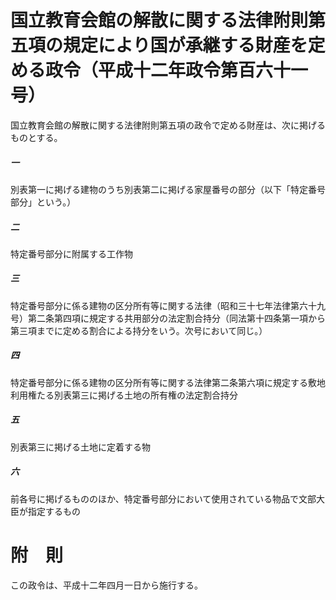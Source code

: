 # 国立教育会館の解散に関する法律附則第五項の規定により国が承継する財産を定める政令（平成十二年政令第百六十一号）
国立教育会館の解散に関する法律附則第五項の政令で定める財産は、次に掲げるものとする。
##### 一
別表第一に掲げる建物のうち別表第二に掲げる家屋番号の部分（以下「特定番号部分」という。）
##### 二
特定番号部分に附属する工作物
##### 三
特定番号部分に係る建物の区分所有等に関する法律（昭和三十七年法律第六十九号）第二条第四項に規定する共用部分の法定割合持分（同法第十四条第一項から第三項までに定める割合による持分をいう。次号において同じ。）
##### 四
特定番号部分に係る建物の区分所有等に関する法律第二条第六項に規定する敷地利用権たる別表第三に掲げる土地の所有権の法定割合持分
##### 五
別表第三に掲げる土地に定着する物
##### 六
前各号に掲げるもののほか、特定番号部分において使用されている物品で文部大臣が指定するもの
# 附　則
この政令は、平成十二年四月一日から施行する。
